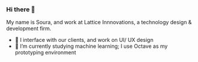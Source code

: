 ### Hi there 👋
My name is Soura, and work at Lattice Innnovations, a  technology design & development firm.  

- 🔭 I interface with our clients, and work on UI/ UX design
- 🌱 I’m currently studying machine learning; I use Octave as my prototyping environment 


<!--
https://www.youtube.com/watch?v=ECuqb5Tv9qI
**soura-b/soura-b** is a ✨ _special_ ✨ repository because its `README.md` (this file) appears on your GitHub profile.

Here are some ideas to get you started:

- 🌱 I’m currently learning ...
- 👯 I’m looking to collaborate on ...
- 🤔 I’m looking for help with ...
- 💬 Ask me about ...
- 📫 How to reach me: ...
- 😄 Pronouns: ...
- ⚡ Fun fact: ...
-->

